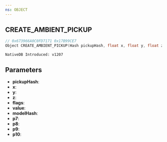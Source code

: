 ```yaml
---
ns: OBJECT
---
```

## CREATE_AMBIENT_PICKUP

```c
// 0x673966A0C0FD7171 0x17B99CE7
Object CREATE_AMBIENT_PICKUP(Hash pickupHash, float x, float y, float z, int flags, int value, Hash modelHash, BOOL p7, BOOL p8, int p9, float p10);
```

```
NativeDB Introduced: v1207
```

## Parameters
* **pickupHash**:
* **x**:
* **y**:
* **z**:
* **flags**:
* **value**:
* **modelHash**:
* **p7**:
* **p8**:
* **p9**:
* **p10**:
